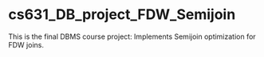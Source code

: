 # cs631_DB_project_FDW_Semijoin
This is the final DBMS course project: Implements Semijoin optimization for FDW joins.
